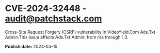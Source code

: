 # CVE-2024-32448 - audit@patchstack.com

Cross-Site Request Forgery (CSRF) vulnerability in VideoYield.Com Ads.Txt Admin.This issue affects Ads.Txt Admin: from n/a through 1.3.



**Publish date:** 2024-04-15
